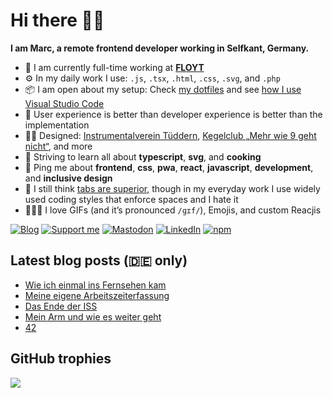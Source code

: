 # Hi there 👋🏼

**I am Marc, a remote frontend developer working in Selfkant, Germany.**

* 🏢 I am currently full-time working at **[FLOYT](https://about.floyt.com/)**
* ⚙️ In my daily work I use: `.js`, `.tsx`, `.html`, `.css`, `.svg`, and `.php`
* 📦 I am open about my setup: Check [my dotfiles](https://github.com/mrcgrtz/dotfiles) and see [how I use Visual Studio Code](https://howivscode.com/mrcgrtz)
* 👤 User experience is better than developer experience is better than the implementation
* 💅🏼 Designed: [Instrumentalverein Tüddern](https://instrumentalverein-tueddern.de/), [Kegelclub „Mehr wie 9 geht nicht“](https://kegelclub-tüddern.de/), and more
* 🌱 Striving to learn all about **typescript**, **svg**, and **cooking**
* 💬 Ping me about **frontend**, **css**, **pwa**, **react**, **javascript**, **development**, and **inclusive design**
* 🧠 I still think [tabs are superior](https://lea.verou.me/blog/2012/01/why-tabs-are-clearly-superior/), though in my everyday work I use widely used coding styles that enforce spaces and I hate it
* 👨🏼‍🎨 I love GIFs (and it’s pronounced `/ɡɪf/`), Emojis, and custom Reacjis

[![Blog](https://img.shields.io/badge/blog-c71585?style=for-the-badge&logo=wordpress&logoColor=white)](https://marcgoertz.de/)
[![Support me](https://img.shields.io/badge/Buy%20me%20a%20coffee-FF5E5B?style=for-the-badge&logo=ko-fi&logoColor=white)](https://ko-fi.com/mrcgrtz)
[![Mastodon](https://img.shields.io/badge/mastodon-6364FF?style=for-the-badge&logo=mastodon&logoColor=white)](https://mastodon.social/@mrcgrtz)
[![LinkedIn](https://img.shields.io/badge/linkedin-0A66C2?style=for-the-badge&logo=linkedin&logoColor=white)](https://www.linkedin.com/in/mrcgrtz/)
[![npm](https://img.shields.io/badge/npm-CB3837?style=for-the-badge&logo=npm&logoColor=white)](https://www.npmjs.com/~dreamseer)

## Latest blog posts (🇩🇪 only)

<!-- POST-LIST:START -->
- [Wie ich einmal ins Fernsehen kam](https://marcgoertz.de/2024/wie-ich-einmal-ins-fernsehen-kam)
- [Meine eigene Arbeitszeiterfassung](https://marcgoertz.de/2024/meine-eigene-arbeitszeiterfassung)
- [Das Ende der ISS](https://marcgoertz.de/2024/das-ende-der-iss)
- [Mein Arm und wie es weiter geht](https://marcgoertz.de/2023/mein-arm-und-wie-es-weiter-geht)
- [42](https://marcgoertz.de/2023/42)
<!-- POST-LIST:END -->

## GitHub trophies

![](https://github-profile-trophy.vercel.app/?username=mrcgrtz&no-frame=true&theme=dracula&margin-w=4&margin-h=4)
